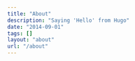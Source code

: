 ```yaml
---
title: "About"
description: "Saying 'Hello' from Hugo"
date: "2014-09-01"
tags: []
layout: "about"
url: "/about"
---
```

